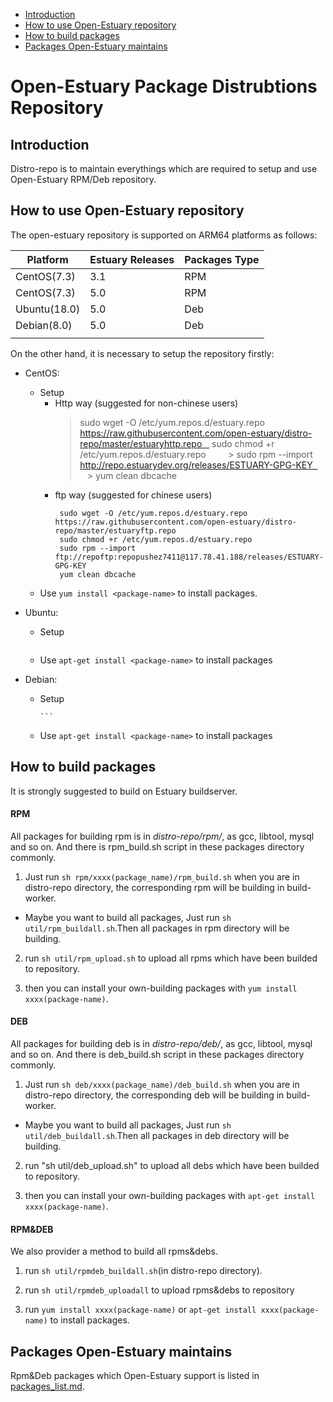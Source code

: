 * [Introduction](#1)
* [How to use Open-Estuary repository](#2)
* [How to build packages](#3)
* [Packages Open-Estuary maintains](#4)

# Open-Estuary Package Distrubtions Repository
## <a name="1">Introduction</a>
Distro-repo is to maintain everythings which are required to setup and use Open-Estuary RPM/Deb repository.  

## <a name="2">How to use Open-Estuary repository</a>
The open-estuary repository is supported on ARM64 platforms as follows:

|Platform|Estuary Releases|Packages Type|
|--|--|--|
|CentOS(7.3)|3.1|RPM|
|CentOS(7.3)|5.0|RPM|
|Ubuntu(18.0)|5.0|Deb|
|Debian(8.0)|5.0|Deb|
||||

On the other hand, it is necessary to setup the repository firstly:

- CentOS:  
  - Setup
    - Http way (suggested for non-chinese users) 
      > sudo wget -O /etc/yum.repos.d/estuary.repo https://raw.githubusercontent.com/open-estuary/distro-repo/master/estuaryhttp.repo    
      > sudo chmod +r /etc/yum.repos.d/estuary.repo    
      > sudo rpm --import http://repo.estuarydev.org/releases/ESTUARY-GPG-KEY   
      > yum clean dbcache    
    - ftp way (suggested for chinese users)       
      ```           
       sudo wget -O /etc/yum.repos.d/estuary.repo https://raw.githubusercontent.com/open-estuary/distro-repo/master/estuaryftp.repo 
       sudo chmod +r /etc/yum.repos.d/estuary.repo           
       sudo rpm --import ftp://repoftp:repopushez7411@117.78.41.188/releases/ESTUARY-GPG-KEY           
       yum clean dbcache           
      ``` 
   - Use `yum install <package-name>` to install packages.    
     
- Ubuntu: 
  - Setup
     ```
     ```
  - Use `apt-get install <package-name>` to install packages
       
- Debian:      
  - Setup       
     ```       
     ```     
  - Use `apt-get install <package-name>` to install packages

## <a name="3">How to build packages</a>  
It is strongly suggested to build on Estuary buildserver.  

#### RPM  
All packages for building rpm is in *distro-repo/rpm/*, as gcc, libtool, mysql and so on. And there is rpm_build.sh script in these packages directory commonly.  

1. Just run `sh rpm/xxxx(package_name)/rpm_build.sh` when you are in distro-repo directory, the corresponding rpm will be building in build-worker.

* Maybe you want to build all packages, Just run `sh util/rpm_buildall.sh`.Then all packages in rpm directory will be building.  

2. run `sh util/rpm_upload.sh` to upload all rpms which have been builded to repository.   

3. then you can install your own-building packages with `yum install xxxx(package-name)`.  

#### DEB
All packages for building deb is in *distro-repo/deb/*, as gcc, libtool, mysql and so on. And there is deb_build.sh script in these packages directory commonly.  

1. Just run `sh deb/xxxx(package_name)/deb_build.sh` when you are in distro-repo directory, the corresponding deb will be building in build-worker.

* Maybe you want to build all packages, Just run `sh util/deb_buildall.sh`.Then all packages in deb directory will be building.  

2. run "sh util/deb_upload.sh" to upload all debs which have been builded to repository.   

3. then you can install your own-building packages with `apt-get install xxxx(package-name)`.  

#### RPM&DEB
We also provider a method to build all rpms&debs.

1. run `sh util/rpmdeb_buildall.sh`(in distro-repo directory).   

2. run `sh util/rpmdeb_uploadall` to upload rpms&debs to repository 

3. run `yum install xxxx(package-name)` or `apt-get install xxxx(package-name)` to install packages.  

## <a name="4">Packages Open-Estuary maintains</a>  
Rpm&Deb packages which Open-Estuary support is listed in [packages_list.md](https://github.com/open-estuary/distro-repo/blob/master/packages_list.md).  








